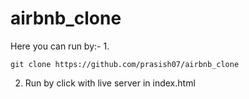 # airbnb_clone
Here you can run by:-
1.
```
git clone https://github.com/prasish07/airbnb_clone
```
2. Run by click with live server in index.html
